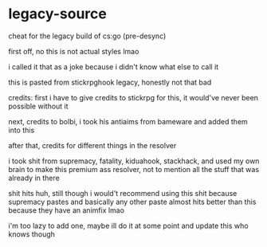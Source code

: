 # legacy-source
cheat for the legacy build of cs:go (pre-desync)

first off, no this is not actual styles lmao

i called it that as a joke because i didn't know what else to call it

this is pasted from stickrpghook legacy, honestly not that bad

credits:
first i have to give credits to stickrpg for this, it would've never been possible without it

next, credits to bolbi, i took his antiaims from bameware and added them into this

after that, credits for different things in the resolver

i took shit from supremacy, fatality, kiduahook, stackhack, and used my own brain to make this premium ass resolver, not to mention all the stuff that was already in there
  
shit hits huh, still though i would't recommend using this shit because supremacy pastes and basically any other paste almost hits better than this because they have an animfix lmao

i'm too lazy to add one, maybe ill do it at some point and update this who knows though
